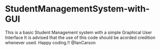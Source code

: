 # StudentManagementSystem-with-GUI
This is a basic Student Management system with a simple Graphical User Interface 
It is advised that the use of this code should be acorded credition whenever used.
Happy coding.!!
@IanCarson
